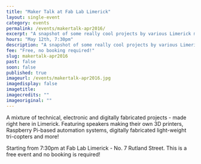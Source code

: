 ```yaml
---
title: "Maker Talk at Fab Lab Limerick"
layout: single-event
category: events
permalink: /events/makertalk-apr2016/
excerpt: "A snapshot of some really cool projects by various Limerick makers."
hours: "May 12th, 7:30pm"
description: "A snapshot of some really cool projects by various Limerick makers."
fee: "Free, no booking required!"
slug: makertalk-apr2016
past: false
soon: false
published: true
imageurl: /events/makertalk-apr2016.jpg
imagedisplay: false
imagetitle: 
imagecredits: ""
imageoriginal: ""
---
```


A mixture of technical, electronic and digitally fabricated projects - made right here in Limerick. Featuring speakers making their own 3D printers, Raspberry Pi-based automation systems, digitally fabricated light-weight tri-copters and more!

Starting from 7:30pm at Fab Lab Limerick - No. 7 Rutland Street.
This is a free event and no booking is required!
